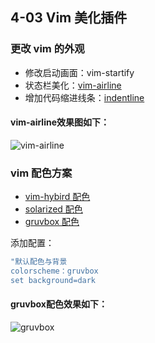 ## 4-03 Vim 美化插件

### 更改 vim 的外观

- 修改启动画面：vim-startify
- 状态栏美化：[vim-airline](https://github.com/vim-airline/vim-airline)
- 增加代码缩进线条：[indentline](https://github.com/Yggdroot/indentLine)

#### vim-airline效果图如下：

![vim-airline](https://yijiu-blog.oss-cn-hongkong.aliyuncs.com/images/linux/primary/vim/airline.png?x-oss-process=style/blog-image)



### vim 配色方案

- [vim-hybird 配色](https://github.com/w0ng/vim-hybrid)
- [solarized 配色](https://github.com/altercation/solarized) 
- [gruvbox 配色](https://github.com/morhetz/gruvbox) 

添加配置：

```bash
"默认配色与背景
colorscheme：gruvbox
set background=dark
```

#### gruvbox配色效果如下：

![gruvbox](https://yijiu-blog.oss-cn-hongkong.aliyuncs.com/images/linux/primary/vim/gruvbox.png?x-oss-process=style/blog-image)

